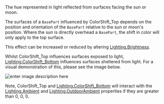 The hue represented in light reflected from surfaces facing the sun or moon.

The surfaces of a `BasePart` influenced by ColorShift_Top depends on the position and orientation of the `BasePart` relative to the sun or moon's position. Where the sun is directly overhead a `BasePart`, the shift in color will only apply to the top surface.

This effect can be increased or reduced by altering [Lighting.Brightness](https://developer.roblox.com/api-reference/property/Lighting/Brightness).

Whilst ColorShift_Top influences surfaces exposed to light, [Lighting.ColorShift_Bottom](https://developer.roblox.com/api-reference/property/Lighting/ColorShift_Bottom) influences surfaces sheltered from light. For a visual demonstration of this, please see the image below.

![enter image description here][1]

Note, ColorShift_Top and [Lighting.ColorShift_Bottom](https://developer.roblox.com/api-reference/property/Lighting/ColorShift_Bottom) will interact with the [Lighting.Ambient](https://developer.roblox.com/api-reference/property/Lighting/Ambient) and [Lighting.OutdoorAmbient](https://developer.roblox.com/api-reference/property/Lighting/OutdoorAmbient) properties if they are greater than 0, 0, 0.

[1]: https://developer.roblox.com/assets/blt6316b01e497fa7aa/ColorShift.png